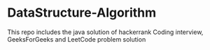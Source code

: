 # DataStructure-Algorithm
This repo includes the java solution of hackerrank Coding interview, GeeksForGeeks and LeetCode problem solution
